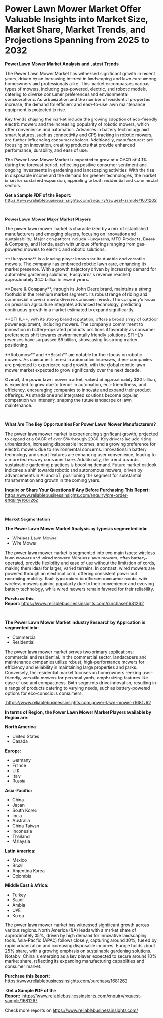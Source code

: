 <p><h1>Power Lawn Mower Market Offer Valuable Insights into Market Size, Market Share, Market Trends, and Projections Spanning from 2025 to 2032</h1></p><p><strong>Power Lawn Mower Market Analysis and Latest Trends</strong></p>
<p><p>The Power Lawn Mower Market has witnessed significant growth in recent years, driven by an increasing interest in landscaping and lawn care among homeowners and professionals alike. This market encompasses various types of mowers, including gas-powered, electric, and robotic models, catering to diverse consumer preferences and environmental considerations. As urbanization and the number of residential properties increase, the demand for efficient and easy-to-use lawn maintenance equipment is projected to rise.</p><p>Key trends shaping the market include the growing adoption of eco-friendly electric mowers and the increasing popularity of robotic mowers, which offer convenience and automation. Advances in battery technology and smart features, such as connectivity and GPS tracking in robotic mowers, are further influencing consumer choices. Additionally, manufacturers are focusing on innovation, creating products that provide enhanced performance, durability, and ease of use.</p><p>The Power Lawn Mower Market is expected to grow at a CAGR of 4.1% during the forecast period, reflecting positive consumer sentiment and ongoing investments in gardening and landscaping activities. With the rise in disposable income and the demand for greener technologies, the market is set for sustained expansion, appealing to both residential and commercial sectors.</p></p>
<p><strong>Get a Sample PDF of the Report:&nbsp;</strong> <a href="https://www.reliablebusinessinsights.com/enquiry/request-sample/1681262?utm_campaign=3288&utm_medium=2&utm_source=Github&utm_content=ia&utm_term=11042025&utm_id=power-lawn-mower">https://www.reliablebusinessinsights.com/enquiry/request-sample/1681262</a></p>
<p>&nbsp;</p>
<p><strong>Power Lawn Mower Major Market Players</strong></p>
<p><p>The power lawn mower market is characterized by a mix of established manufacturers and emerging players, focusing on innovation and sustainability. Major competitors include Husqvarna, MTD Products, Deere & Company, and Honda, each with unique offerings ranging from gas-powered mowers to electric and robotic solutions.</p><p>**Husqvarna** is a leading player known for its durable and versatile mowers. The company has embraced robotic lawn care, enhancing its market presence. With a growth trajectory driven by increasing demand for automated gardening solutions, Husqvarna's revenue reached approximately $4.5 billion in recent years.</p><p>**Deere & Company**, through its John Deere brand, maintains a strong foothold in the premium market segment. Its robust range of riding and commercial mowers meets diverse consumer needs. The company’s focus on precision agriculture integrates advanced technology, predicting continuous growth in a market estimated to expand significantly.</p><p>**STIHL**, with its strong brand reputation, offers a broad array of outdoor power equipment, including mowers. The company's commitment to innovation in battery-operated products positions it favorably as consumer preferences shift towards environmentally friendly solutions. STIHL’s revenues have surpassed $5 billion, showcasing its strong market positioning.</p><p>**Robomow** and **Bosch** are notable for their focus on robotic mowers. As consumer interest in automation increases, these companies are projected to experience rapid growth, with the global robotic lawn mower market expected to grow significantly over the next decade.</p><p>Overall, the power lawn mower market, valued at approximately $20 billion, is expected to grow due to trends in automation, eco-friendliness, and efficiency, encouraging companies to innovate and expand their product offerings. As standalone and integrated solutions become popular, competition will intensify, shaping the future landscape of lawn maintenance.</p></p>
<p>&nbsp;</p>
<p><strong>What Are The Key Opportunities For Power Lawn Mower Manufacturers?</strong></p>
<p><p>The power lawn mower market is experiencing significant growth, projected to expand at a CAGR of over 5% through 2030. Key drivers include rising urbanization, increasing disposable incomes, and a growing preference for electric mowers due to environmental concerns. Innovations in battery technology and smart features are enhancing user convenience, leading to a more tech-savvy consumer base. Additionally, the trend towards sustainable gardening practices is boosting demand. Future market outlook indicates a shift towards robotic and autonomous mowers, driven by advancements in AI and IoT, positioning the segment for substantial transformation and growth in the coming years.</p></p>
<p><strong>Inquire or Share Your Questions If Any Before Purchasing This Report:</strong> <a href="https://www.reliablebusinessinsights.com/enquiry/pre-order-enquiry/1681262?utm_campaign=3288&utm_medium=2&utm_source=Github&utm_content=ia&utm_term=11042025&utm_id=power-lawn-mower">https://www.reliablebusinessinsights.com/enquiry/pre-order-enquiry/1681262</a></p>
<p>&nbsp;</p>
<p><strong>Market Segmentation</strong></p>
<p><strong>The Power Lawn Mower Market Analysis by types is segmented into:</strong></p>
<p><ul><li>Wireless Lawn Mower</li><li>Wire Mower</li></ul></p>
<p><p>The power lawn mower market is segmented into two main types: wireless lawn mowers and wired mowers. Wireless lawn mowers, often battery-operated, provide flexibility and ease of use without the limitation of cords, making them ideal for larger, varied terrains. In contrast, wired mowers are powered through an electrical cord, offering consistent power but restricting mobility. Each type caters to different consumer needs, with wireless mowers gaining popularity due to their convenience and evolving battery technology, while wired mowers remain favored for their reliability.</p></p>
<p><strong>Purchase this Report:&nbsp;</strong><a href="https://www.reliablebusinessinsights.com/purchase/1681262?utm_campaign=3288&utm_medium=2&utm_source=Github&utm_content=ia&utm_term=11042025&utm_id=power-lawn-mower">https://www.reliablebusinessinsights.com/purchase/1681262</a></p>
<p>&nbsp;</p>
<p><strong>The Power Lawn Mower Market Industry Research by Application is segmented into:</strong></p>
<p><ul><li>Commercial</li><li>Residential</li></ul></p>
<p><p>The power lawn mower market serves two primary applications: commercial and residential. In the commercial sector, landscapers and maintenance companies utilize robust, high-performance mowers for efficiency and reliability in maintaining large properties and parks. Conversely, the residential market focuses on homeowners seeking user-friendly, versatile mowers for personal yards, emphasizing features like ease of use and compactness. Both segments drive innovation, resulting in a range of products catering to varying needs, such as battery-powered options for eco-conscious consumers.</p></p>
<p><a href="https://www.reliablebusinessinsights.com/power-lawn-mower-r1681262?utm_campaign=3288&utm_medium=2&utm_source=Github&utm_content=ia&utm_term=11042025&utm_id=power-lawn-mower">&nbsp;https://www.reliablebusinessinsights.com/power-lawn-mower-r1681262</a></p>
<p><strong>In terms of Region, the Power Lawn Mower Market Players available by Region are:</strong></p>
<p>
    <p> <strong> North America: </strong>
        <ul>
            <li>United States</li>
            <li>Canada</li>
        </ul>
        </p> 
    <p> <strong> Europe: </strong>
        <ul>
            <li>Germany</li>
            <li>France</li>
            <li>U.K.</li>
            <li>Italy</li>
            <li>Russia</li>
        </ul>
        </p> 
    <p> <strong> Asia-Pacific: </strong>
        <ul>
            <li>China</li>
            <li>Japan</li>
            <li>South Korea</li>
            <li>India</li>
            <li>Australia</li>
            <li>China Taiwan</li>
            <li>Indonesia</li>
            <li>Thailand</li>
            <li>Malaysia</li>
        </ul>
        </p> 
    <p> <strong> Latin America: </strong>
        <ul>
            <li>Mexico</li>
            <li>Brazil</li>
            <li>Argentina Korea</li>
            <li>Colombia</li>
        </ul>
        </p> 
    <p> <strong> Middle East & Africa: </strong>
        <ul>
            <li>Turkey</li>
            <li>Saudi</li>
            <li>Arabia</li>
            <li>UAE</li>
            <li>Korea</li>
        </ul>
    </p>
    </p>
<p><p>The power lawn mower market has witnessed significant growth across various regions. North America (NA) leads with a market share of approximately 35%, driven by high demand for innovative landscaping tools. Asia-Pacific (APAC) follows closely, capturing around 30%, fueled by rapid urbanization and increasing disposable incomes. Europe holds about 25% share, with a growing emphasis on sustainable gardening solutions. Notably, China is emerging as a key player, expected to secure around 10% market share, reflecting its expanding manufacturing capabilities and consumer market.</p></p>
<p><strong>Purchase this Report: </strong><a href="https://www.reliablebusinessinsights.com/purchase/1681262?utm_campaign=3288&utm_medium=2&utm_source=Github&utm_content=ia&utm_term=11042025&utm_id=power-lawn-mower">https://www.reliablebusinessinsights.com/purchase/1681262</a></p>
<p>&nbsp;<strong>Get a Sample PDF of the Report:&nbsp;&nbsp;</strong><a href="https://www.reliablebusinessinsights.com/enquiry/request-sample/1681262?utm_campaign=3288&utm_medium=2&utm_source=Github&utm_content=ia&utm_term=11042025&utm_id=power-lawn-mower">https://www.reliablebusinessinsights.com/enquiry/request-sample/1681262</a></p>
<p><strong></strong></p>
<p>Check more reports on <a href="https://www.reliablebusinessinsights.com/?utm_campaign=3288&utm_medium=2&utm_source=Github&utm_content=ia&utm_term=11042025&utm_id=power-lawn-mower">https://www.reliablebusinessinsights.com/</a></p>